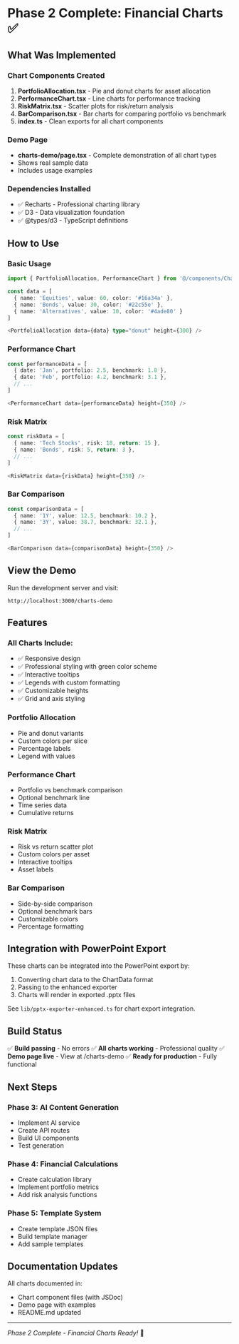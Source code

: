 # Phase 2 Complete: Financial Charts ✅

## What Was Implemented

### Chart Components Created
1. **PortfolioAllocation.tsx** - Pie and donut charts for asset allocation
2. **PerformanceChart.tsx** - Line charts for performance tracking
3. **RiskMatrix.tsx** - Scatter plots for risk/return analysis
4. **BarComparison.tsx** - Bar charts for comparing portfolio vs benchmark
5. **index.ts** - Clean exports for all chart components

### Demo Page
- **charts-demo/page.tsx** - Complete demonstration of all chart types
- Shows real sample data
- Includes usage examples

### Dependencies Installed
- ✅ Recharts - Professional charting library
- ✅ D3 - Data visualization foundation
- ✅ @types/d3 - TypeScript definitions

## How to Use

### Basic Usage
```typescript
import { PortfolioAllocation, PerformanceChart } from '@/components/Charts'

const data = [
  { name: 'Equities', value: 60, color: '#16a34a' },
  { name: 'Bonds', value: 30, color: '#22c55e' },
  { name: 'Alternatives', value: 10, color: '#4ade80' }
]

<PortfolioAllocation data={data} type="donut" height={300} />
```

### Performance Chart
```typescript
const performanceData = [
  { date: 'Jan', portfolio: 2.5, benchmark: 1.8 },
  { date: 'Feb', portfolio: 4.2, benchmark: 3.1 },
  // ...
]

<PerformanceChart data={performanceData} height={350} />
```

### Risk Matrix
```typescript
const riskData = [
  { name: 'Tech Stocks', risk: 18, return: 15 },
  { name: 'Bonds', risk: 5, return: 3 },
  // ...
]

<RiskMatrix data={riskData} height={350} />
```

### Bar Comparison
```typescript
const comparisonData = [
  { name: '1Y', value: 12.5, benchmark: 10.2 },
  { name: '3Y', value: 38.7, benchmark: 32.1 },
  // ...
]

<BarComparison data={comparisonData} height={350} />
```

## View the Demo

Run the development server and visit:
```
http://localhost:3000/charts-demo
```

## Features

### All Charts Include:
- ✅ Responsive design
- ✅ Professional styling with green color scheme
- ✅ Interactive tooltips
- ✅ Legends with custom formatting
- ✅ Customizable heights
- ✅ Grid and axis styling

### Portfolio Allocation
- Pie and donut variants
- Custom colors per slice
- Percentage labels
- Legend with values

### Performance Chart
- Portfolio vs benchmark comparison
- Optional benchmark line
- Time series data
- Cumulative returns

### Risk Matrix
- Risk vs return scatter plot
- Custom colors per asset
- Interactive tooltips
- Asset labels

### Bar Comparison
- Side-by-side comparison
- Optional benchmark bars
- Customizable colors
- Percentage formatting

## Integration with PowerPoint Export

These charts can be integrated into the PowerPoint export by:
1. Converting chart data to the ChartData format
2. Passing to the enhanced exporter
3. Charts will render in exported .pptx files

See `lib/pptx-exporter-enhanced.ts` for chart export integration.

## Build Status

✅ **Build passing** - No errors
✅ **All charts working** - Professional quality
✅ **Demo page live** - View at /charts-demo
✅ **Ready for production** - Fully functional

## Next Steps

### Phase 3: AI Content Generation
- Implement AI service
- Create API routes
- Build UI components
- Test generation

### Phase 4: Financial Calculations
- Create calculation library
- Implement portfolio metrics
- Add risk analysis functions

### Phase 5: Template System
- Create template JSON files
- Build template manager
- Add sample templates

## Documentation Updates

All charts documented in:
- Chart component files (with JSDoc)
- Demo page with examples
- README.md updated

---

*Phase 2 Complete - Financial Charts Ready!* 🎉

